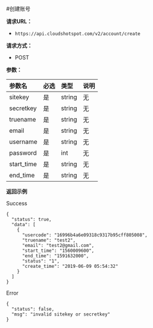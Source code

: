 #创建账号

**请求URL：** 
- ` https://api.cloudshotspot.com/v2/account/create `
  
**请求方式：**
- POST 

**参数：** 

|参数名|必选|类型|说明|
|:----    |:---|:----- |-----   |
|sitekey |  是  |    string   |    无   |
|secretkey |  是  |    string   |    无   |
|truename |  是  |    string   |    无   |
|email |  是  |    string   |    无   |
|username |  是  |    string   |    无   |
|password |  是  |    int   |    无   |
|start_time |  是  |    string   |    无   |
|end_time |  是  |    string   |    无   |


**返回示例**

Success
``` 
{
  "status": true,
  "data": [
    {
      "usercode": "16996b4a6e09318c9317b95cff805008",
      "truename": "test2",
      "email": "test2@gmail.com",
      "start_time": "1560009600",
      "end_time": "1591632000",
      "status": "1",
      "create_time": "2019-06-09 05:54:32"
    }
  ]
}

```

Error

``` 
{
  "status": false,
  "msg": "invalid sitekey or secretkey"
}

```
